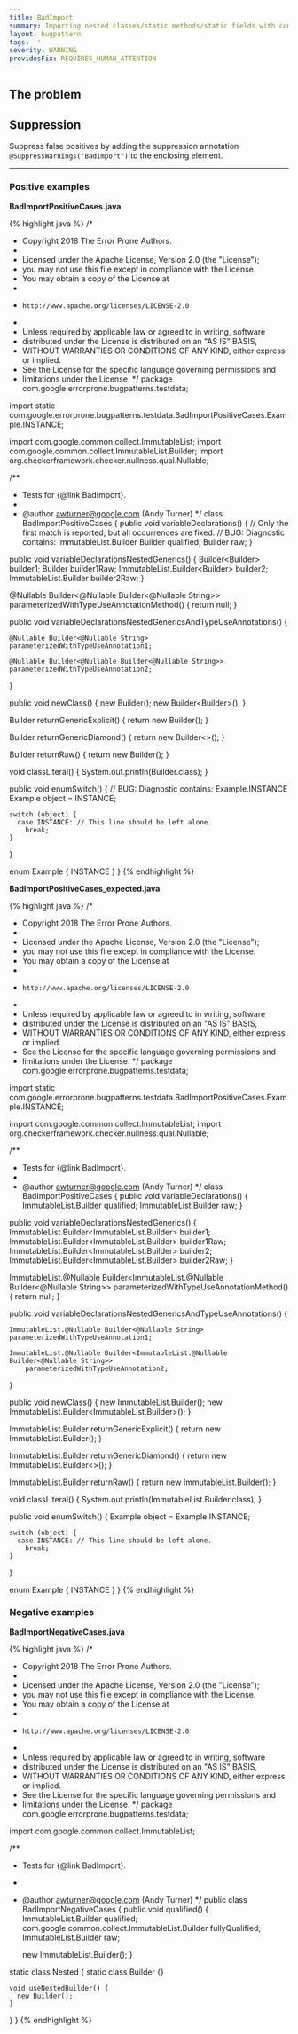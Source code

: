 ```yaml
---
title: BadImport
summary: Importing nested classes/static methods/static fields with commonly-used names can make code harder to read, because it may not be clear from the context exactly which type is being referred to. Qualifying the name with that of the containing class can make the code clearer.
layout: bugpattern
tags: ''
severity: WARNING
providesFix: REQUIRES_HUMAN_ATTENTION
---
```


<!--
*** AUTO-GENERATED, DO NOT MODIFY ***
To make changes, edit the @BugPattern annotation or the explanation in docs/bugpattern.
-->

## The problem


## Suppression
Suppress false positives by adding the suppression annotation `@SuppressWarnings("BadImport")` to the enclosing element.

----------

### Positive examples
__BadImportPositiveCases.java__

{% highlight java %}
/*
 * Copyright 2018 The Error Prone Authors.
 *
 * Licensed under the Apache License, Version 2.0 (the "License");
 * you may not use this file except in compliance with the License.
 * You may obtain a copy of the License at
 *
 *     http://www.apache.org/licenses/LICENSE-2.0
 *
 * Unless required by applicable law or agreed to in writing, software
 * distributed under the License is distributed on an "AS IS" BASIS,
 * WITHOUT WARRANTIES OR CONDITIONS OF ANY KIND, either express or implied.
 * See the License for the specific language governing permissions and
 * limitations under the License.
 */
package com.google.errorprone.bugpatterns.testdata;

import static com.google.errorprone.bugpatterns.testdata.BadImportPositiveCases.Example.INSTANCE;

import com.google.common.collect.ImmutableList;
import com.google.common.collect.ImmutableList.Builder;
import org.checkerframework.checker.nullness.qual.Nullable;

/**
 * Tests for {@link BadImport}.
 *
 * @author awturner@google.com (Andy Turner)
 */
class BadImportPositiveCases {
  public void variableDeclarations() {
    // Only the first match is reported; but all occurrences are fixed.
    // BUG: Diagnostic contains: ImmutableList.Builder
    Builder<String> qualified;
    Builder raw;
  }

  public void variableDeclarationsNestedGenerics() {
    Builder<Builder<String>> builder1;
    Builder<Builder> builder1Raw;
    ImmutableList.Builder<Builder<String>> builder2;
    ImmutableList.Builder<Builder> builder2Raw;
  }

  @Nullable
  Builder<@Nullable Builder<@Nullable String>> parameterizedWithTypeUseAnnotationMethod() {
    return null;
  }

  public void variableDeclarationsNestedGenericsAndTypeUseAnnotations() {

    @Nullable Builder<@Nullable String> parameterizedWithTypeUseAnnotation1;

    @Nullable Builder<@Nullable Builder<@Nullable String>> parameterizedWithTypeUseAnnotation2;
  }

  public void newClass() {
    new Builder<String>();
    new Builder<Builder<String>>();
  }

  Builder<String> returnGenericExplicit() {
    return new Builder<String>();
  }

  Builder<String> returnGenericDiamond() {
    return new Builder<>();
  }

  Builder returnRaw() {
    return new Builder();
  }

  void classLiteral() {
    System.out.println(Builder.class);
  }

  public void enumSwitch() {
    // BUG: Diagnostic contains: Example.INSTANCE
    Example object = INSTANCE;

    switch (object) {
      case INSTANCE: // This line should be left alone.
        break;
    }
  }

  enum Example {
    INSTANCE
  }
}
{% endhighlight %}

__BadImportPositiveCases_expected.java__

{% highlight java %}
/*
 * Copyright 2018 The Error Prone Authors.
 *
 * Licensed under the Apache License, Version 2.0 (the "License");
 * you may not use this file except in compliance with the License.
 * You may obtain a copy of the License at
 *
 *     http://www.apache.org/licenses/LICENSE-2.0
 *
 * Unless required by applicable law or agreed to in writing, software
 * distributed under the License is distributed on an "AS IS" BASIS,
 * WITHOUT WARRANTIES OR CONDITIONS OF ANY KIND, either express or implied.
 * See the License for the specific language governing permissions and
 * limitations under the License.
 */
package com.google.errorprone.bugpatterns.testdata;

import static com.google.errorprone.bugpatterns.testdata.BadImportPositiveCases.Example.INSTANCE;

import com.google.common.collect.ImmutableList;
import org.checkerframework.checker.nullness.qual.Nullable;

/**
 * Tests for {@link BadImport}.
 *
 * @author awturner@google.com (Andy Turner)
 */
class BadImportPositiveCases {
  public void variableDeclarations() {
    ImmutableList.Builder<String> qualified;
    ImmutableList.Builder raw;
  }

  public void variableDeclarationsNestedGenerics() {
    ImmutableList.Builder<ImmutableList.Builder<String>> builder1;
    ImmutableList.Builder<ImmutableList.Builder> builder1Raw;
    ImmutableList.Builder<ImmutableList.Builder<String>> builder2;
    ImmutableList.Builder<ImmutableList.Builder> builder2Raw;
  }

  ImmutableList.@Nullable Builder<ImmutableList.@Nullable Builder<@Nullable String>>
      parameterizedWithTypeUseAnnotationMethod() {
    return null;
  }

  public void variableDeclarationsNestedGenericsAndTypeUseAnnotations() {

    ImmutableList.@Nullable Builder<@Nullable String> parameterizedWithTypeUseAnnotation1;

    ImmutableList.@Nullable Builder<ImmutableList.@Nullable Builder<@Nullable String>>
        parameterizedWithTypeUseAnnotation2;
  }

  public void newClass() {
    new ImmutableList.Builder<String>();
    new ImmutableList.Builder<ImmutableList.Builder<String>>();
  }

  ImmutableList.Builder<String> returnGenericExplicit() {
    return new ImmutableList.Builder<String>();
  }

  ImmutableList.Builder<String> returnGenericDiamond() {
    return new ImmutableList.Builder<>();
  }

  ImmutableList.Builder returnRaw() {
    return new ImmutableList.Builder();
  }

  void classLiteral() {
    System.out.println(ImmutableList.Builder.class);
  }

  public void enumSwitch() {
    Example object = Example.INSTANCE;

    switch (object) {
      case INSTANCE: // This line should be left alone.
        break;
    }
  }

  enum Example {
    INSTANCE
  }
}
{% endhighlight %}

### Negative examples
__BadImportNegativeCases.java__

{% highlight java %}
/*
 * Copyright 2018 The Error Prone Authors.
 *
 * Licensed under the Apache License, Version 2.0 (the "License");
 * you may not use this file except in compliance with the License.
 * You may obtain a copy of the License at
 *
 *     http://www.apache.org/licenses/LICENSE-2.0
 *
 * Unless required by applicable law or agreed to in writing, software
 * distributed under the License is distributed on an "AS IS" BASIS,
 * WITHOUT WARRANTIES OR CONDITIONS OF ANY KIND, either express or implied.
 * See the License for the specific language governing permissions and
 * limitations under the License.
 */
package com.google.errorprone.bugpatterns.testdata;

import com.google.common.collect.ImmutableList;

/**
 * Tests for {@link BadImport}.
 *
 * @author awturner@google.com (Andy Turner)
 */
public class BadImportNegativeCases {
  public void qualified() {
    ImmutableList.Builder<String> qualified;
    com.google.common.collect.ImmutableList.Builder<String> fullyQualified;
    ImmutableList.Builder raw;

    new ImmutableList.Builder<String>();
  }

  static class Nested {
    static class Builder {}

    void useNestedBuilder() {
      new Builder();
    }
  }
}
{% endhighlight %}

